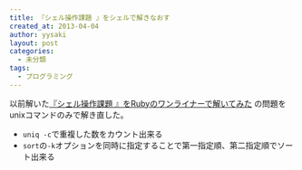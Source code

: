 ```yaml
---
title: 『シェル操作課題 』をシェルで解きなおす
created_at: 2013-04-04
author: yysaki
layout: post
categories:
  - 未分類
tags:
  - プログラミング
---
```

以前解いた[『シェル操作課題 』をRubyのワンライナーで解いてみた][1] の問題をunixコマンドのみで解き直した。

<script src="https://gist.github.com/yysaki/5310298.js">{}</script>

*   `uniq -c`で重複した数をカウント出来る
*   `sort`の`-k`オプションを同時に指定することで第一指定順、第二指定順でソート出来る

 [1]: http://yysaki.com/blog/archives/79
